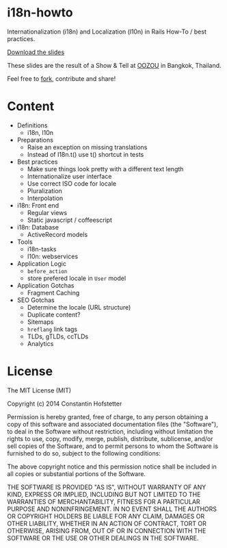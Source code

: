 i18n-howto
==========

Internationalization (i18n) and Localization (l10n) in Rails How-To / best practices.

[Download the slides](https://github.com/consti/i18n-howto/blob/master/i18n-howto.pdf)

These slides are the result of a Show & Tell at [OOZOU](http://oozou.com/) in Bangkok, Thailand.

Feel free to [fork](https://github.com/consti/i18n-howto/fork), contribute and share!

Content
=======

* Definitions
  * i18n, l10n
* Preparations
  * Raise an exception on missing translations
  * Instead of I18n.t() use t() shortcut in tests
* Best practices
  * Make sure things look pretty with a different text length
  * Internationalize user interface
  * Use correct ISO code for locale
  * Pluralization
  * Interpolation
* i18n: Front end
  * Regular views
  * Static javascript / coffeescript
* i18n: Database
  * ActiveRecord models
* Tools
  * i18n-tasks
  * l10n: webservices
* Application Logic
  * `before_action`
  * store prefered locale in `User` model
* Application Gotchas
  * Fragment Caching
* SEO Gotchas
  * Determine the locale (URL structure)
  * Duplicate content?
  * Sitemaps
  * `hreflang` link tags
  * TLDs, gTLDs, ccTLDs
  * Analytics


License
==========

The MIT License (MIT)

Copyright (c) 2014 Constantin Hofstetter

Permission is hereby granted, free of charge, to any person obtaining a copy of this software and associated documentation files (the "Software"), to deal in the Software without restriction, including without limitation the rights to use, copy, modify, merge, publish, distribute, sublicense, and/or sell copies of the Software, and to permit persons to whom the Software is furnished to do so, subject to the following conditions:

The above copyright notice and this permission notice shall be included in all copies or substantial portions of the Software.

THE SOFTWARE IS PROVIDED "AS IS", WITHOUT WARRANTY OF ANY KIND, EXPRESS OR IMPLIED, INCLUDING BUT NOT LIMITED TO THE WARRANTIES OF MERCHANTABILITY, FITNESS FOR A PARTICULAR PURPOSE AND NONINFRINGEMENT. IN NO EVENT SHALL THE AUTHORS OR COPYRIGHT HOLDERS BE LIABLE FOR ANY CLAIM, DAMAGES OR OTHER LIABILITY, WHETHER IN AN ACTION OF CONTRACT, TORT OR OTHERWISE, ARISING FROM, OUT OF OR IN CONNECTION WITH THE SOFTWARE OR THE USE OR OTHER DEALINGS IN THE SOFTWARE.
